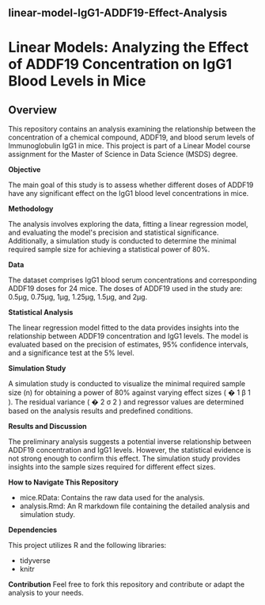 ## linear-model-IgG1-ADDF19-Effect-Analysis
# **Linear Models: Analyzing the Effect of ADDF19 Concentration on IgG1 Blood Levels in Mice**

## Overview

This repository contains an analysis examining the relationship between the concentration of a chemical compound, ADDF19, and blood serum levels of Immunoglobulin IgG1 in mice. This project is part of a Linear Model course assignment for the Master of Science in Data Science (MSDS) degree.


**Objective**

The main goal of this study is to assess whether different doses of ADDF19 have any significant effect on the IgG1 blood level concentrations in mice.


**Methodology**

The analysis involves exploring the data, fitting a linear regression model, and evaluating the model's precision and statistical significance. Additionally, a simulation study is conducted to determine the minimal required sample size for achieving a statistical power of 80%.


**Data**

The dataset comprises IgG1 blood serum concentrations and corresponding ADDF19 doses for 24 mice. The doses of ADDF19 used in the study are: 0.5µg, 0.75µg, 1µg, 1.25µg, 1.5µg, and 2µg.


**Statistical Analysis**

The linear regression model fitted to the data provides insights into the relationship between ADDF19 concentration and IgG1 levels. The model is evaluated based on the precision of estimates, 95% confidence intervals, and a significance test at the 5% level.


**Simulation Study**

A simulation study is conducted to visualize the minimal required sample size (n) for obtaining a power of 80% against varying effect sizes (
�
1
β 
1
​
 ). The residual variance (
�
2
σ 
2
 ) and regressor values are determined based on the analysis results and predefined conditions.


**Results and Discussion**

The preliminary analysis suggests a potential inverse relationship between ADDF19 concentration and IgG1 levels. However, the statistical evidence is not strong enough to confirm this effect. The simulation study provides insights into the sample sizes required for different effect sizes.


**How to Navigate This Repository**
- mice.RData: Contains the raw data used for the analysis.
- analysis.Rmd: An R markdown file containing the detailed analysis and simulation study.


**Dependencies**

This project utilizes R and the following libraries:

- tidyverse
- knitr
  
**Contribution**
Feel free to fork this repository and contribute or adapt the analysis to your needs.
